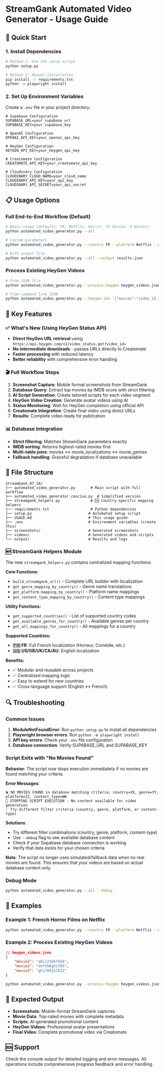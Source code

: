 # StreamGank Automated Video Generator - Usage Guide

## 🚀 Quick Start

### 1. Install Dependencies

```bash
# Method 1: Use the setup script
python setup.py

# Method 2: Manual installation
pip install -r requirements.txt
python -m playwright install
```

### 2. Set Up Environment Variables

Create a `.env` file in your project directory:

```env
# Supabase Configuration
SUPABASE_URL=your_supabase_url
SUPABASE_KEY=your_supabase_key

# OpenAI Configuration
OPENAI_API_KEY=your_openai_api_key

# HeyGen Configuration
HEYGEN_API_KEY=your_heygen_api_key

# Creatomate Configuration
CREATOMATE_API_KEY=your_creatomate_api_key

# Cloudinary Configuration
CLOUDINARY_CLOUD_NAME=your_cloud_name
CLOUDINARY_API_KEY=your_api_key
CLOUDINARY_API_SECRET=your_api_secret
```

## 📋 Usage Options

### Full End-to-End Workflow (Default)

```bash
# Basic usage (defaults: FR, Netflix, Horror, TV Series, 3 movies)
python automated_video_generator.py --all

# Custom parameters
python automated_video_generator.py --country FR --platform Netflix --genre Horreur --content-type Film --num-movies 3

# With output file
python automated_video_generator.py --all --output results.json
```

### Process Existing HeyGen Videos

```bash
# From JSON file
python automated_video_generator.py --process-heygen heygen_videos.json

# From command line JSON
python automated_video_generator.py --heygen-ids '{"movie1":"video_id_1","movie2":"video_id_2","movie3":"video_id_3"}'
```

## 🔧 Key Features

### ✅ What's New (Using HeyGen Status API)

-   **Direct HeyGen URL retrieval** using `https://api.heygen.com/v1/video_status.get?video_id=`
-   **No intermediate downloads** - passes URLs directly to Creatomate
-   **Faster processing** with reduced latency
-   **Better reliability** with comprehensive error handling

### 🎬 Full Workflow Steps

1. **Screenshot Capture**: Mobile format screenshots from StreamGank
2. **Database Query**: Extract top movies by IMDB score with strict filtering
3. **AI Script Generation**: Create tailored scripts for each video segment
4. **HeyGen Video Creation**: Generate avatar videos using AI
5. **Status Monitoring**: Wait for HeyGen completion using official API
6. **Creatomate Integration**: Create final video using direct URLs
7. **Results**: Complete video ready for publication

### 📊 Database Integration

-   **Strict filtering**: Matches StreamGank parameters exactly
-   **IMDB sorting**: Returns highest-rated movies first
-   **Multi-table joins**: movies ↔ movie_localizations ↔ movie_genres
-   **Fallback handling**: Graceful degradation if database unavailable

## 📁 File Structure

```
StreamGank_07_18/
├── automated_video_generator.py       # Main script with full workflow
├── automated_video_generator_concise.py  # Simplified version
├── streamgank_helpers.py              # 🆕 Country-specific mapping helpers
├── requirements.txt                   # Python dependencies
├── setup.py                          # Automated setup script
├── USAGE.md                          # This usage guide
├── .env                              # Environment variables (create this)
├── screenshots/                      # Generated screenshots
├── videos/                           # Generated videos and scripts
└── output/                           # Results and logs
```

### 🆕 StreamGank Helpers Module

The new `streamgank_helpers.py` contains centralized mapping functions:

**Core Functions:**

-   `build_streamgank_url()` - Complete URL builder with localization
-   `get_genre_mapping_by_country()` - Genre name translations
-   `get_platform_mapping_by_country()` - Platform name mappings
-   `get_content_type_mapping_by_country()` - Content type mappings

**Utility Functions:**

-   `get_supported_countries()` - List of supported country codes
-   `get_available_genres_for_country()` - Available genres per country
-   `get_all_mappings_for_country()` - All mappings for a country

**Supported Countries:**

-   **🇫🇷 FR**: Full French localization (Horreur, Comédie, etc.)
-   **🇺🇸 US/GB/UK/CA/AU**: English localization

**Benefits:**

-   ✅ Modular and reusable across projects
-   ✅ Centralized mapping logic
-   ✅ Easy to extend for new countries
-   ✅ Cross-language support (English ↔ French)

## 🔍 Troubleshooting

### Common Issues

1. **ModuleNotFoundError**: Run `python setup.py` to install all dependencies
2. **Playwright browser errors**: Run `python -m playwright install`
3. **API key errors**: Check your `.env` file configuration
4. **Database connection**: Verify SUPABASE_URL and SUPABASE_KEY

### Script Exits with "No Movies Found"

**Behavior**: The script now stops execution immediately if no movies are found matching your criteria.

**Error Messages**:

```
❌ NO MOVIES FOUND in database matching criteria: country=XX, genre=YY, platform=ZZ, content_type=WW
🛑 STOPPING SCRIPT EXECUTION - No content available for video generation
💡 Try different filter criteria (country, genre, platform, or content-type)
```

**Solutions**:

-   Try different filter combinations (country, genre, platform, content-type)
-   Use `--debug` flag to see available database content
-   Check if your Supabase database connection is working
-   Verify that data exists for your chosen criteria

**Note**: The script no longer uses simulated/fallback data when no real movies are found. This ensures that your videos are based on actual database content only.

### Debug Mode

```bash
python automated_video_generator.py --all --debug
```

## 📖 Examples

### Example 1: French Horror Films on Netflix

```bash
python automated_video_generator.py --country FR --platform Netflix --genre Horreur --content-type Film
```

### Example 2: Process Existing HeyGen Videos

```json
// heygen_videos.json
{
    "movie1": "abc123def456",
    "movie2": "def456ghi789",
    "movie3": "ghi789jkl012"
}
```

```bash
python automated_video_generator.py --process-heygen heygen_videos.json --output final_results.json
```

## 🎯 Expected Output

-   **Screenshots**: Mobile-format StreamGank captures
-   **Movie Data**: Top-rated movies with complete metadata
-   **Scripts**: AI-generated promotional content
-   **HeyGen Videos**: Professional avatar presentations
-   **Final Video**: Complete promotional video via Creatomate

## 🆘 Support

Check the console output for detailed logging and error messages. All operations include comprehensive progress feedback and error handling.
